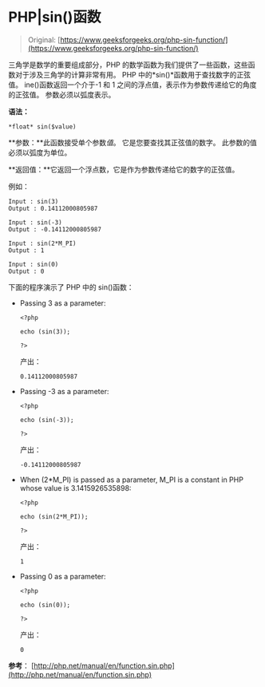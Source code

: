 # PHP|sin()函数

> Original: [https://www.geeksforgeeks.org/php-sin-function/](https://www.geeksforgeeks.org/php-sin-function/)

三角学是数学的重要组成部分，PHP 的数学函数为我们提供了一些函数，这些函数对于涉及三角学的计算非常有用。 PHP 中的*sin()*函数用于查找数字的正弦值。
ine()函数返回一个介于-1 和 1 之间的浮点值，表示作为参数传递给它的角度的正弦值。 参数必须以弧度表示。

**语法：**

```
*float* sin($value)
```

**参数：**此函数接受单个参数*值*。 它是您要查找其正弦值的数字。 此参数的值必须以弧度为单位。

**返回值：**它返回一个浮点数，它是作为参数传递给它的数字的正弦值。

例如：

```
Input : sin(3) 
Output : 0.14112000805987

Input : sin(-3)
Output : -0.14112000805987

Input : sin(2*M_PI)
Output : 1

Input : sin(0) 
Output : 0

```

下面的程序演示了 PHP 中的 sin()函数：

*   Passing 3 as a parameter:

    ```
    <?php

    echo (sin(3));

    ?>      
    ```

    产出：

    ```
    0.14112000805987
    ```

*   Passing -3 as a parameter:

    ```
    <?php

    echo (sin(-3));

    ?>      
    ```

    产出：

    ```
    -0.14112000805987
    ```

*   When (2*M_PI) is passed as a parameter, M_PI is a constant in PHP whose value is 3.1415926535898:

    ```
    <?php

    echo (sin(2*M_PI));

    ?>

    ```

    产出：

    ```
    1
    ```

*   Passing 0 as a parameter:

    ```
    <?php

    echo (sin(0));

    ?>      
    ```

    产出：

    ```
    0
    ```

**参考**：
[http://php.net/manual/en/function.sin.php](http://php.net/manual/en/function.sin.php)